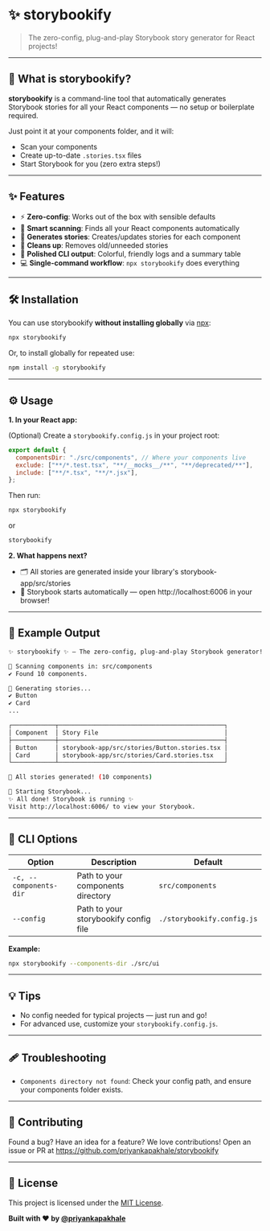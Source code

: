 # ✨ storybookify

> The zero-config, plug-and-play Storybook story generator for React projects!

---

## 🚀 What is storybookify?

**storybookify** is a command-line tool that automatically generates Storybook stories for all your React components — no setup or boilerplate required.

Just point it at your components folder, and it will:

- Scan your components
- Create up-to-date `.stories.tsx` files
- Start Storybook for you (zero extra steps!)

---

## ✨ Features

- ⚡️ **Zero-config**: Works out of the box with sensible defaults
- 🧠 **Smart scanning**: Finds all your React components automatically
- 📝 **Generates stories**: Creates/updates stories for each component
- 🧹 **Cleans up**: Removes old/unneeded stories
- 🎨 **Polished CLI output**: Colorful, friendly logs and a summary table
- 💻 **Single-command workflow**: `npx storybookify` does everything

---

## 🛠️ Installation

You can use storybookify **without installing globally** via [npx](https://www.npmjs.com/package/npx):

```sh
npx storybookify
```

Or, to install globally for repeated use:

```sh
npm install -g storybookify
```

---

## ⚙️ Usage

**1. In your React app:**

(Optional) Create a `storybookify.config.js` in your project root:

```js
export default {
  componentsDir: "./src/components", // Where your components live
  exclude: ["**/*.test.tsx", "**/__mocks__/**", "**/deprecated/**"],
  include: ["**/*.tsx", "**/*.jsx"],
};
```

Then run:

```sh
npx storybookify
```

or

```sh
storybookify
```

**2. What happens next?**

- 🗂️ All stories are generated inside your library's storybook-app/src/stories
- 🚀 Storybook starts automatically — open http://localhost:6006 in your browser!

---

## 📝 Example Output

```sh
✨ storybookify ✨ — The zero-config, plug-and-play Storybook generator!

🧭 Scanning components in: src/components
✔ Found 10 components.

📝 Generating stories...
✔ Button
✔ Card
...

┌────────────┬──────────────────────────────────────────────┐
│ Component  │ Story File                                   │
├────────────┼──────────────────────────────────────────────┤
│ Button     │ storybook-app/src/stories/Button.stories.tsx │
│ Card       │ storybook-app/src/stories/Card.stories.tsx   │
└────────────┴──────────────────────────────────────────────┘

🎉 All stories generated! (10 components)

🚀 Starting Storybook...
✨ All done! Storybook is running ✨
Visit http://localhost:6006/ to view your Storybook.
```

---

## 🧩 CLI Options

| Option                 | Description                           | Default                    |
| ---------------------- | ------------------------------------- | -------------------------- |
| `-c, --components-dir` | Path to your components directory     | `src/components`           |
| `--config`             | Path to your storybookify config file | `./storybookify.config.js` |

**Example:**

```sh
npx storybookify --components-dir ./src/ui
```

---

## 💡 Tips

- No config needed for typical projects — just run and go!
- For advanced use, customize your `storybookify.config.js`.

---

## 🩹 Troubleshooting

- `Components directory not found`:
  Check your config path, and ensure your components folder exists.

---

## 🤝 Contributing

Found a bug? Have an idea for a feature?
We love contributions! Open an issue or PR at
https://github.com/priyankapakhale/storybookify

---

## 📄 License

This project is licensed under the [MIT License](./LICENSE).

**Built with ❤️ by [@priyankapakhale](https://github.com/priyankapakhale)**
